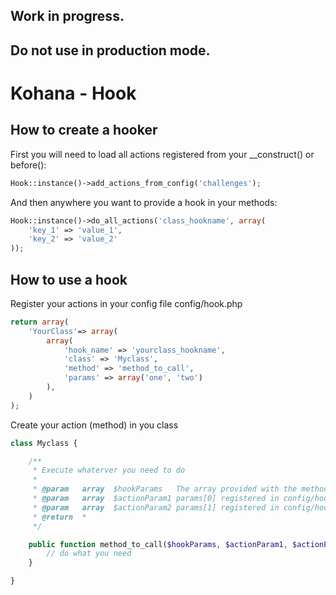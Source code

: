 ## Work in progress.
## Do not use in production mode.

# Kohana - Hook

## How to create a hooker

First you will need to load all actions registered from your __construct() or before():

```php
Hook::instance()->add_actions_from_config('challenges');
```

And then anywhere you want to provide a hook in your methods:

```php
Hook::instance()->do_all_actions('class_hookname', array(
	'key_1' => 'value_1',
	'key_2' => 'value_2'
));
```


## How to use a hook

Register your actions in your config file config/hook.php

```php
return array(
	'YourClass'=> array(
		array( 
			'hook_name' => 'yourclass_hookname', 
			'class' => 'Myclass', 
			'method' => 'method_to_call', 
			'params' => array('one', 'two') 
		),
	)
);
```

Create your action (method) in you class

```php
class Myclass {

	/**
	 * Execute whaterver you need to do
	 *
	 * @param   array  $hookParams   The array provided with the method do_all_actions
	 * @param   array  $actionParam1 params[0] registered in config/hook.php
	 * @param   array  $actionParam2 params[1] registered in config/hook.php
	 * @return  *
	 */

	public function method_to_call($hookParams, $actionParam1, $actionParam2){
		// do what you need
	}

}
```


